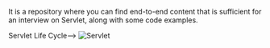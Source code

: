 It is a repository where you can find end-to-end content that is sufficient for an interview on Servlet, along with some code examples.

Servlet Life Cycle-->
![Servlet](https://github.com/user-attachments/assets/e785b459-ce14-4cce-8f61-e35864fcc3ac)
